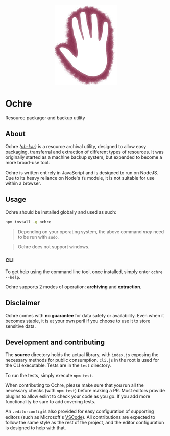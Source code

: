 <p align="center">
    <img src="ochre-small.jpg" />
</p>

# Ochre
Resource packager and backup utility

## About
Ochre _([oh-kər](https://en.wikipedia.org/wiki/Ochre))_ is a resource archival utility, designed to allow easy packaging, transferral and extraction of different types of resources. It was originally started as a machine backup system, but expanded to become a more broad-use tool.

Ochre is written entirely in JavaScript and is designed to run on NodeJS. Due to its heavy reliance on Node's `fs` module, it is not suitable for use within a browser.

## Usage
Ochre should be installed globally and used as such:

```bash
npm install -g ochre
```

> Depending on your operating system, the above command _may_ need to be run with `sudo`.

> Ochre does not support windows.

### CLI
To get help using the command line tool, once installed, simply enter `ochre --help`.

Ochre supports 2 modes of operation: **archiving** and **extraction**.

## Disclaimer
Ochre comes with **no guarantee** for data safety or availability. Even when it becomes stable, it is at your own peril if you choose to use it to store sensitive data.

## Development and contributing
The **source** directory holds the actual library, with `index.js` exposing the necessary methods for public consumption. `cli.js` in the root is used for the CLI executable. Tests are in the `test` directory.

To run the tests, simply execute `npm test`.

When contributing to Ochre, please make sure that you run all the necessary checks (with `npm test`) before making a PR. Most editors provide plugins to allow eslint to check your code as you go. If you add more functionality be sure to add covering tests.

An `.editorconfig` is also provided for easy configuration of supporting editors (such as Microsoft's [VSCode](https://code.visualstudio.com/)). All contributions are expected to follow the same style as the rest of the project, and the editor configuration is designed to help with that.
